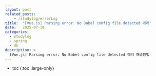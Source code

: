 ```yaml
---
layout: post
related_posts:
    - /studylog/errorLog
title:  "[Vue.js] Parsing error: No Babel config file detected 에러"
date:   2025-07-10
categories:
  - studylog
  - spring
  - db
description: >
  [Vue.js] Parsing error: No Babel config file detected 에러 해결방법
---
```

* toc
{:toc .large-only}

